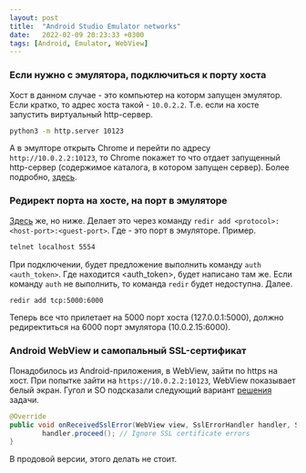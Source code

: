 ```yaml
---
layout: post
title:  "Android Studio Emulator networks"
date:   2022-02-09 20:23:33 +0300
tags: [Android, Emulator, WebView]
---
```

### Если нужно с эмулятора, подключиться к порту хоста
Хост в данном случае - это компьютер на которм запущен эмулятор. 
Если кратко, то адрес хоста такой - `10.0.2.2`. Т.е. если на хосте запустить
виртуальный http-сервер.
```sh
python3 -m http.server 10123
```
А в эмулторе открыть Chrome и перейти по адресу `http://10.0.2.2:10123`, то
Chrome покажет то что отдает запущенный http-сервер (содержимое каталога, в
котором запущен сервер).
Более подробно,
[здесь](https://developer.android.com/studio/run/emulator-networking).

### Редирект порта на хосте, на порт в эмуляторе
[Здесь](https://developer.android.com/studio/run/emulator-networking) же, но
ниже. Делает это через команду `redir add <protocol>:<host-port>:<guest-port>`.
Где <guest-port> - это порт в эмуляторе.
Пример.
```sh
telnet localhost 5554
```
При подключении, будет предложение выполнить команду `auth <auth_token>`. Где
находится <auth_token>, будет написано там же. Если команду `auth` не выполнить,
то команда `redir` будет недоступна.
Далее.
```sh
redir add tcp:5000:6000
```
Теперь все что прилетает на 5000 порт хоста (127.0.0.1:5000), должно
редиректиться на 6000 порт эмулятора (10.0.2.15:6000).

### Android WebView и самопальный SSL-сертификат
Понадобилось из Android-приложения, в WebView, зайти по https на хост. При
попытке зайти на `https://10.0.2.2:10123`, WebView показывает белый экран.
Гугол и SO подсказали следующий вариант
[решения](https://stackoverflow.com/questions/7416096/android-webview-not-loading-an-https-url)
задачи.
```java
@Override
public void onReceivedSslError(WebView view, SslErrorHandler handler, SslError error) {
        handler.proceed(); // Ignore SSL certificate errors
}
```
В продовой версии, этого делать не стоит.
